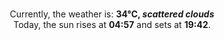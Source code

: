 <p  align="center"><br/>Currently, the weather is: <b> 34°C, <i>scattered clouds</i></b></br>Today, the sun rises at <b>04:57</b> and sets at <b>19:42</b>.</p>